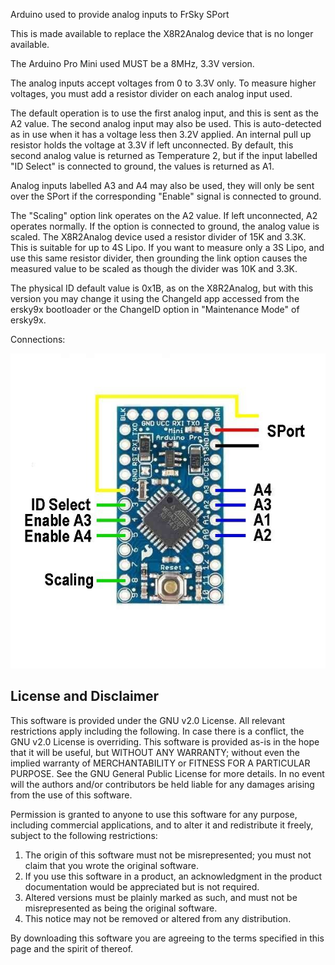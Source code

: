 Arduino used to provide analog inputs to FrSky SPort

This is made available to replace the X8R2Analog device that is no longer available.

The Arduino Pro Mini used MUST be a 8MHz, 3.3V version.

The analog inputs accept voltages from 0 to 3.3V only. To measure higher voltages, you must add a resistor divider on each analog input used.

The default operation is to use the first analog input, and this is sent as the A2 value.
The second analog input may also be used. This is auto-detected as in use when it has a voltage less then 3.2V applied. An internal pull up resistor holds the voltage at 3.3V if left unconnected.
By default, this second analog value is returned as Temperature 2, but if the input labelled "ID Select" is connected to ground, the values is returned as A1.

Analog inputs labelled A3 and A4 may also be used, they will only be sent over the SPort if the corresponding "Enable" signal is connected to ground.

The "Scaling" option link operates on the A2 value. If left unconnected, A2 operates normally. If the option is connected to ground, the analog value is scaled.
The X8R2Analog device used a resistor divider of 15K and 3.3K. This is suitable for up to 4S Lipo. If you want to measure only a 3S Lipo, and use this same resistor divider, then grounding the link option causes the measured value to be scaled as though the divider was 10K and 3.3K.

The physical ID default value is 0x1B, as on the X8R2Analog, but with this version you may change it using the ChangeId app accessed from the ersky9x bootloader or the ChangeID option in "Maintenance Mode" of ersky9x.

Connections:

<img src="Docs/Wiring.jpg"/>

## License and Disclaimer
This software is provided under the GNU v2.0 License. All relevant restrictions apply including the following. In case there is a conflict, the GNU v2.0 License is overriding.
This software is provided as-is in the hope that it will be useful, but WITHOUT ANY WARRANTY; without even the implied warranty of MERCHANTABILITY or FITNESS FOR A PARTICULAR PURPOSE. See the GNU General Public License for more details. In no event will the authors and/or contributors be held liable for any damages arising from the use of this software.

Permission is granted to anyone to use this software for any purpose, including commercial applications, and to alter it and redistribute it freely, subject to the following restrictions:

1. The origin of this software must not be misrepresented; you must not claim that you wrote the original software.
2. If you use this software in a product, an acknowledgment in the product documentation would be appreciated but is not required.
3. Altered versions must be plainly marked as such, and must not be misrepresented as being the original software.
4. This notice may not be removed or altered from any distribution.  

By downloading this software you are agreeing to the terms specified in this page and the spirit of thereof.


